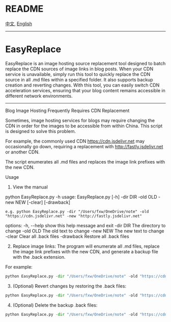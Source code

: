 
# README
[中文](Readme_zh.md), [English](Readme_en.md)

---


# EasyReplace

EasyReplace is an image hosting source replacement tool designed to batch replace the CDN sources of image links in blog posts. When your CDN service is unavailable, simply run this tool to quickly replace the CDN source in all .md files within a specified folder. It also supports backup creation and reverting changes. With this tool, you can easily switch CDN acceleration services, ensuring that your blog content remains accessible in different network environments.

---

Blog Image Hosting Frequently Requires CDN Replacement

Sometimes, image hosting services for blogs may require changing the CDN in order for the images to be accessible from within China. This script is designed to solve this problem.

For example, the commonly used CDN https://cdn.jsdelivr.net may occasionally go down, requiring a replacement with http://fastly.jsdelivr.net or another CDN.

The script enumerates all .md files and replaces the image link prefixes with the new CDN.

Usage
1.	View the manual

python EasyReplace.py -h
usage: EasyReplace.py [-h] -dir DIR -old OLD -new NEW [-clear] [-drawback]

```
e.g. python EasyReplace.py -dir "/Users/fxw/OneDrive/note" -old "https://cdn.jsdelivr.net" -new "http://fastly.jsdelivr.net"
```

options:
  -h, --help  show this help message and exit
  -dir DIR    The directory to change
  -old OLD    The old text to change
  -new NEW    The new text to change
  -clear      Clear all .back files
  -drawback   Restore all .back files

2.	Replace image links: The program will enumerate all .md files, replace the image link prefixes with the new CDN, and generate a backup file with the .back extension.

For example:
```python
python EasyReplace.py -dir "/Users/fxw/OneDrive/note" -old "https://cdn.jsdelivr.net" -new "http://fastlyjsdelivr.net"
```
3.	(Optional) Revert changes by restoring the .back files:

```python
python EasyReplace.py -dir "/Users/fxw/OneDrive/note" -old "https://cdn.jsdelivr.net" -new "http://fastlyjsdelivr.net" -drawback
```
4.	(Optional) Delete the backup .back files:
```python
python EasyReplace.py -dir "/Users/fxw/OneDrive/note" -old "https://cdn.jsdelivr.net" -new "http://fastlyjsdelivr.net" -clear
```